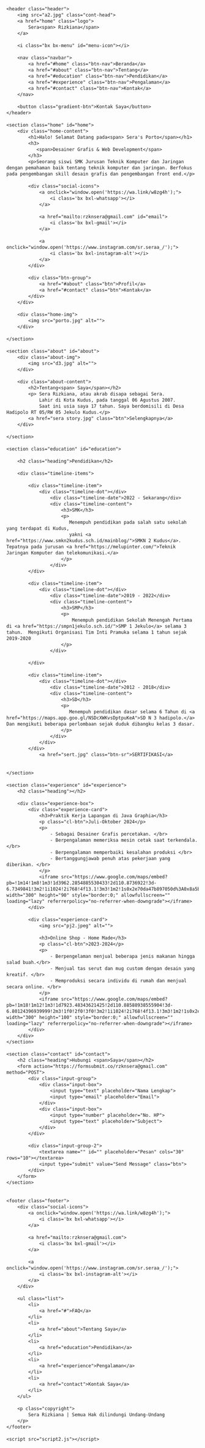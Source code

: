 <!DOCTYPE html>
<html lang="en">
  <head>
    <meta charset="UTF-8" />
    <meta name="viewport" content="width=device-width, initial-scale=1.0" />
    <title>Portfolio Sera</title>
    <link rel="stylesheet" href="style2.css" />
    <link
      href="https://unpkg.com/boxicons@2.1.4/css/boxicons.min.css"
      rel="stylesheet"
    />
  </head>
  <body>

    <header class="header">
        <img src="a2.jpg" class="cont-head">
        <a href="home" class="logo">
            Sera<span> Rizkiana</span>
        </a>

        <i class="bx bx-menu" id="menu-icon"></i>

        <nav class="navbar">
            <a href="#home" class="btn-nav">Beranda</a>
            <a href="#about" class="btn-nav">Tentang</a>
            <a href="#education" class="btn-nav">Pendidikan</a>
            <a href="#experience" class="btn-nav">Pengalaman</a>
            <a href="#contact" class="btn-nav">Kontak</a>
        </nav>

        <button class="gradient-btn">Kontak Saya</button>
    </header>
    
    <section class="home" id="home">
        <div class="home-content">
            <h1>Halo! Selamat Datang pada<span> Sera's Porto</span></h1>
            <h3>
               <span>Desainer Grafis & Web Development</span>
            </h3>
            <p>Seorang siswi SMK Jurusan Teknik Komputer dan Jaringan dengan pemahaman baik tentang teknik komputer dan jaringan. Berfokus pada pengembangan skill desain grafis dan pengembangan front end.</p>

            <div class="social-icons">
                <a onclick="window.open('https://wa.link/w8zg4h');">
                    <i class='bx bxl-whatsapp'></i>
                </a>
                
                <a href="mailto:rzknsera@gmail.com" id="email">
                    <i class='bx bxl-gmail'></i>
                </a>

                <a onclick="window.open('https://www.instagram.com/sr.seraa_/');">
                    <i class='bx bxl-instagram-alt'></i>
                </a>
            </div>

            <div class="btn-group">
                <a href="#about" class="btn">Profil</a>
                <a href="#contact" class="btn">Kontak</a>
            </div>
        </div>

        <div class="home-img">
            <img src="porto.jpg" alt="">
        </div>

    </section>

    <section class="about" id="about">
        <div class="about-img">
            <img src="d3.jpg" alt="">
        </div>

        <div class="about-content">
            <h2>Tentang<span> Saya</span></h2>
            <p> Sera Rizkiana, atau akrab disapa sebagai Sera. 
                Lahir di Kota Kudus, pada tanggal 06 Agustus 2007. 
                Saat ini usia saya 17 tahun. Saya berdomisili di Desa Hadipolo RT 05/RW 05 Jekulo Kudus.</p>
            <a href="sera story.jpg" class="btn">Selengkapnya</a>
        </div>

    </section>

    <section class="education" id="education">

        <h2 class="heading">Pendidikan</h2>

        <div class="timeline-items">

            <div class="timeline-item">
                <div class="timeline-dot"></div>
                    <div class="timeline-date">2022 - Sekarang</div>
                    <div class="timeline-content">
                        <h3>SMK</h3>
                        <p>
                           Menempuh pendidikan pada salah satu sekolah yang terdapat di Kudus, 
                           yakni <a href="https://www.smkn2kudus.sch.id/mainblog/">SMKN 2 Kudus</a>. Tepatnya pada jurusan <a href="https://melupinter.com/">Teknik Jaringan Komputer dan telekomunikasi.</a>
                        </p>
                    </div>       
            </div>

            <div class="timeline-item">
                <div class="timeline-dot"></div>
                    <div class="timeline-date">2019 - 2022</div>
                    <div class="timeline-content">
                        <h3>SMP</h3>
                        <p>
                            Menempuh pendidikan Sekolah Menengah Pertama di <a href="https://smpn1jekulo.sch.id/">SMP 1 Jekulo</a> selama 3 tahun.  Mengikuti Organisasi Tim Inti Pramuka selama 1 tahun sejak 2019-2020
                        </p>
                    </div>
                
            </div>

            <div class="timeline-item">
                <div class="timeline-dot"></div>
                    <div class="timeline-date">2012 - 2018</div>
                    <div class="timeline-content">
                        <h3>SD</h3>
                        <p>
                           Menempuh pendidikan dasar selama 6 Tahun di <a href="https://maps.app.goo.gl/NSDcXWKvsDptpuKeA">SD N 3 hadipolo.</a> Dan mengikuti beberapa perlombaan sejak duduk dibangku kelas 3 dasar.
                        </p>
                    </div>
                </div>
            </div>
                <a href="sert.jpg" class="btn-sr">SERTIFIKASI</a>
            
        
    </section>

    <section class="experience" id="experience">
        <h2 class="heading"></h2>
        
        <div class="experience-box">
            <div class="experience-card">
                <h3>Praktik Kerja Lapangan di Java Graphia</h3>
                <p class="cl-btn">Juli-Oktober 2024</p>
                <p>
                    - Sebagai Desainer Grafis percetakan. </br>
                    - Berpengalaman memeriksa mesin cetak saat terkendala. </br>
                    - Berpengalaman memperbaiki kesalahan produksi </br>
                    - Bertanggungjawab penuh atas pekerjaan yang diberikan. </br>
                </p>
                <iframe src="https://www.google.com/maps/embed?pb=!1m14!1m8!1m3!1d3962.2854885530433!2d110.8736922!3d-6.7349841!3m2!1i1024!2i768!4f13.1!3m3!1m2!1s0x2e70da47b897050d%3A0x8a5bb40215d0d8e5!2sJAVA%20GRAPHIA%20%22Digital%20Printing%20%26%20Stationery!5e0!3m2!1sid!2sid!4v1733803338616!5m2!1sid!2sid" width="300" height="90" style="border:0;" allowfullscreen="" loading="lazy" referrerpolicy="no-referrer-when-downgrade"></iframe>
            </div>

            <div class="experience-card">
                <img src="pj2.jpeg" alt="">

                <h3>Online Shop - Home Made</h3>
                <p class="cl-btn">2023-2024</p>
                <p>
                    - Berpengelaman menjual beberapa jenis makanan hingga salad buah.</br>
                    - Menjual tas serut dan mug custom dengan desain yang kreatif. </br>
                    - Memproduksi secara individu di rumah dan menjual secara online. </br>
                </p>
                <iframe src="https://www.google.com/maps/embed?pb=!1m18!1m12!1m3!1d7923.48343621425!2d110.88588938555904!3d-6.80124396939999!2m3!1f0!2f0!3f0!3m2!1i1024!2i768!4f13.1!3m3!1m2!1s0x2e70c54fe02916df%3A0xe99da0506296a40f!2sSumber%2C%20Hadipolo%2C%20Kec.%20Jekulo%2C%20Kabupaten%20Kudus%2C%20Jawa%20Tengah!5e0!3m2!1sid!2sid!4v1733806445551!5m2!1sid!2sid" width="300" height="100" style="border:0;" allowfullscreen="" loading="lazy" referrerpolicy="no-referrer-when-downgrade"></iframe>
            </div>
        </div>
    </section>

    <section class="contact" id="contact">
        <h2 class="heading">Hubungi <span>Saya</span></h2>
        <form action="https://formsubmit.co/rzknsera@gmail.com" method="POST">
            <div class="input-group">
                <div class="input-box">
                    <input type="text" placeholder="Nama Lengkap">
                    <input type="email" placeholder="Email">
                </div>
                <div class="input-box">
                    <input type="number" placeholder="No. HP">
                    <input type="text" placeholder="Subject">
                </div>
            </div>

            <div class="input-group-2">
                <textarea name="" id="" placeholder="Pesan" cols="30" rows="10"></textarea>
                <input type="submit" value="Send Message" class="btn">
            </div>
        </form>
    </section>
    

    <footer class="footer">
        <div class="social-icons">
            <a onclick="window.open('https://wa.link/w8zg4h');">
                <i class='bx bxl-whatsapp'></i>
            </a>
            
            <a href="mailto:rzknsera@gmail.com">
                <i class='bx bxl-gmail'></i>
            </a>

            <a onclick="window.open('https://www.instagram.com/sr.seraa_/');">
                <i class='bx bxl-instagram-alt'></i>
            </a>
        </div>

        <ul class="list">
            <li>
                <a href="#">FAQ</a>
            </li>
            <li>
                <a href="about">Tentang Saya</a>
            </li>
            <li>
                <a href="education">Pendidikan</a>
            </li>
            <li>
                <a href="experience">Pengalaman</a>
            </li>
            <li>
                <a href="contact">Kontak Saya</a>
            </li>
        </ul>

        <p class="copyright">
            Sera Rizkiana | Semua Hak dilindungi Undang-Undang
        </p>
    </footer>

    <script src="script2.js"></script>
  </body>
</html>
